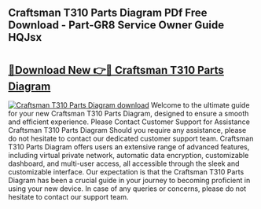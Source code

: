 ## Craftsman T310 Parts Diagram PDf Free Download - Part-GR8 Service Owner Guide HQJsx

# <h2><a href="http://dfh5rh.blite.top/?on=Craftsman+T310+Parts+Diagram">🔗Download New 👉🔴 Craftsman T310 Parts Diagram</a></h2>

[![Craftsman T310 Parts Diagram download](https://i.imgur.com/lujVjoI.png)](http://dfh5rh.blite.top/?on=Craftsman+T310+Parts+Diagram)
Welcome to the ultimate guide for your new Craftsman T310 Parts Diagram, designed to ensure a smooth and efficient experience. Please Contact Customer Support for Assistance Craftsman T310 Parts Diagram Should you require any assistance, please do not hesitate to contact our dedicated customer support team. Craftsman T310 Parts Diagram offers users an extensive range of advanced features, including virtual private network, automatic data encryption, customizable dashboard, and multi-user access, all accessible through the sleek and customizable interface. Our expectation is that the Craftsman T310 Parts Diagram has been a crucial guide in your journey to becoming proficient in using your new device. In case of any queries or concerns, please do not hesitate to contact our support team.
